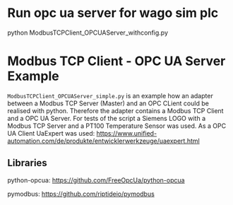 
# Run opc ua server for wago sim plc

python ModbusTCPClient_OPCUAServer_withconfig.py

# Modbus TCP Client - OPC UA Server Example

```ModbusTCPClient_OPCUAServer_simple.py``` is an example how an adapter between a Modbus TCP Server (Master) and an OPC CLient could be realised with python.
Therefore the adapter contains a Modbus TCP Client and a OPC UA Server.
For tests of the script a Siemens LOGO with a Modbus TCP Server and a PT100 Temperature Sensor was used.
As a OPC UA Client UaExpert was used: <https://www.unified-automation.com/de/produkte/entwicklerwerkzeuge/uaexpert.html>

## Libraries

python-opcua: <https://github.com/FreeOpcUa/python-opcua>

pymodbus: <https://github.com/riptideio/pymodbus>
